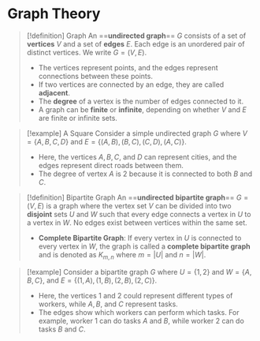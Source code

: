 # Graph Theory

>[!definition] Graph
>An ==**undirected graph**== $G$ consists of a set of **vertices** $V$ and a set of **edges** $E$. Each edge is an unordered pair of distinct vertices. We write $G = (V, E)$. 
> - The vertices represent points, and the edges represent connections between these points.
> - If two vertices are connected by an edge, they are called **adjacent**.
> - The **degree** of a vertex is the number of edges connected to it.
> - A graph can be **finite** or **infinite**, depending on whether $V$ and $E$ are finite or infinite sets.

>[!example] A Square
>Consider a simple undirected graph $G$ where $V = \{A, B, C, D\}$ and $E = \{(A, B), (B, C), (C, D), (A, C)\}$. 
>- Here, the vertices $A, B, C,$ and $D$ can represent cities, and the edges represent direct roads between them.
>- The degree of vertex $A$ is $2$ because it is connected to both $B$ and $C$.


>[!definition] Bipartite Graph
>An ==**undirected bipartite graph**== $G = (V, E)$ is a graph where the vertex set $V$ can be divided into two **disjoint** sets $U$ and $W$ such that every edge connects a vertex in $U$ to a vertex in $W$. No edges exist between vertices within the same set.
> - **Complete Bipartite Graph**: If every vertex in $U$ is connected to every vertex in $W$, the graph is called a **complete bipartite graph** and is denoted as $K_{m,n}$ where $m = |U|$ and $n = |W|$.

>[!example]
>Consider a bipartite graph $G$ where $U = \{1, 2\}$ and $W = \{A, B, C\}$, and $E = \{(1, A), (1, B), (2, B), (2, C)\}$.
>- Here, the vertices $1$ and $2$ could represent different types of workers, while $A, B,$ and $C$ represent tasks. 
>- The edges show which workers can perform which tasks. For example, worker $1$ can do tasks $A$ and $B$, while worker $2$ can do tasks $B$ and $C$.